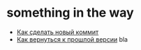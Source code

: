 # something in the way
- [Как сделать новый коммит](./commmit_help.md)
- [Как вернуться к прошлой версии](./reset_help.md)
bla
